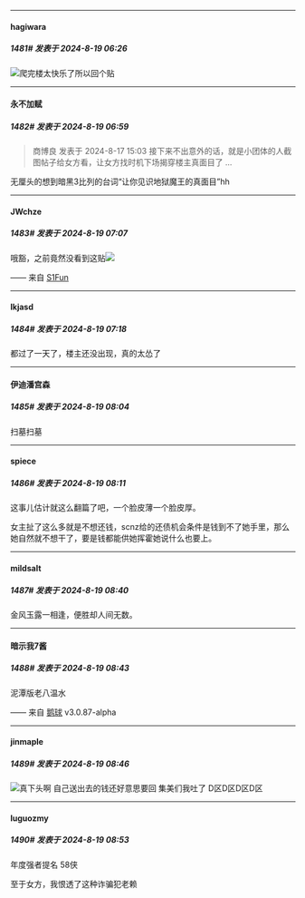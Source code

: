 ﻿
*****

####  hagiwara  
##### 1481#       发表于 2024-8-19 06:26

<img src="https://static.saraba1st.com/image/smiley/face2017/067.png" referrerpolicy="no-referrer">爬完楼太快乐了所以回个贴


*****

####  永不加赋  
##### 1482#       发表于 2024-8-19 06:59

<blockquote>商博良 发表于 2024-8-17 15:03
接下来不出意外的话，就是小团体的人截图帖子给女方看，让女方找时机下场揭穿楼主真面目了 ...</blockquote>
无厘头的想到暗黑3比列的台词“让你见识地狱魔王的真面目”hh


*****

####  JWchze  
##### 1483#       发表于 2024-8-19 07:07

哦豁，之前竟然没看到这贴<img src="https://static.saraba1st.com/image/smiley/face2017/034.png" referrerpolicy="no-referrer">

—— 来自 [S1Fun](https://s1fun.koalcat.com)


*****

####  lkjasd  
##### 1484#       发表于 2024-8-19 07:18

都过了一天了，楼主还没出现，真的太怂了


*****

####  伊迪潘宫森  
##### 1485#       发表于 2024-8-19 08:04

扫墓扫墓


*****

####  spiece  
##### 1486#       发表于 2024-8-19 08:11

这事儿估计就这么翻篇了吧，一个脸皮薄一个脸皮厚。

女主扯了这么多就是不想还钱，scnz给的还债机会条件是钱到不了她手里，那么她自然就不想干了，要是钱都能供她挥霍她说什么也要上。


*****

####  mildsalt  
##### 1487#       发表于 2024-8-19 08:40

金风玉露一相逢，便胜却人间无数。


*****

####  暗示我7酱  
##### 1488#       发表于 2024-8-19 08:43

泥潭版老八温水

—— 来自 [鹅球](https://www.pgyer.com/xfPejhuq) v3.0.87-alpha


*****

####  jinmaple  
##### 1489#       发表于 2024-8-19 08:46

<img src="https://static.saraba1st.com/image/smiley/face2017/037.png" referrerpolicy="no-referrer">真下头啊 自己送出去的钱还好意思要回 集美们我吐了 D区D区D区D区


*****

####  luguozmy  
##### 1490#       发表于 2024-8-19 08:53

年度强者提名 58侠

至于女方，我恨透了这种诈骗犯老赖

